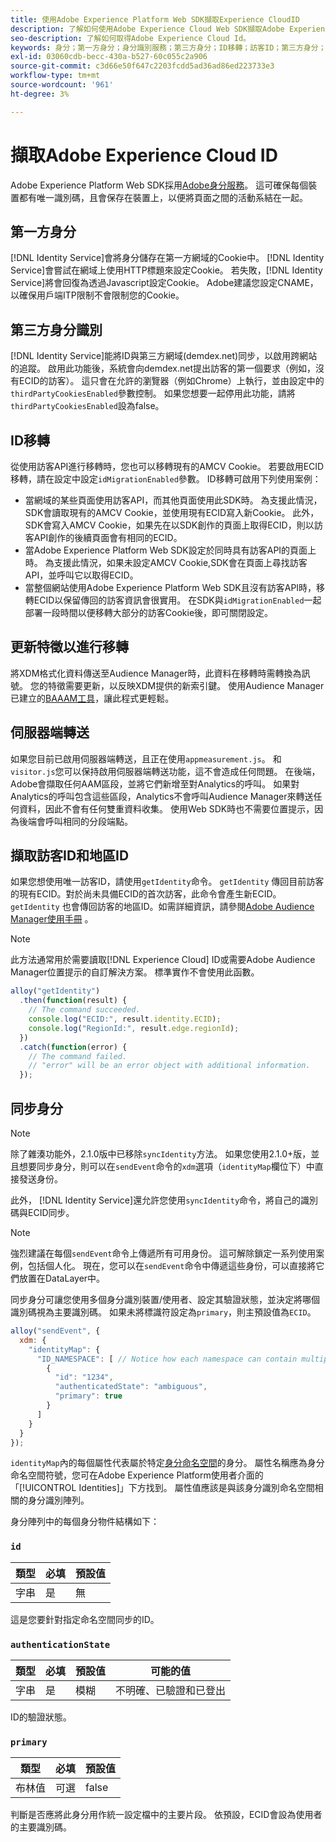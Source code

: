```yaml
---
title: 使用Adobe Experience Platform Web SDK擷取Experience CloudID
description: 了解如何使用Adobe Experience Cloud Web SDK擷取Adobe Experience Platform ID(ECID)。
seo-description: 了解如何取得Adobe Experience Cloud Id。
keywords: 身分；第一方身分；身分識別服務；第三方身分；ID移轉；訪客ID；第三方身分；第三方CookieEnabled;idMigrationEnabled;getIdentity；同步身分；syncIdentity;sendEvent;identityMap；主要；ecid；身分命名空間；命名空間ID;authenticationState;hashEnabled;
exl-id: 03060cdb-becc-430a-b527-60c055c2a906
source-git-commit: c3d66e50f647c2203fcdd5ad36ad86ed223733e3
workflow-type: tm+mt
source-wordcount: '961'
ht-degree: 3%

---
```


# 擷取Adobe Experience Cloud ID

Adobe Experience Platform Web SDK採用[Adobe身分服務](../../identity-service/ecid.md)。 這可確保每個裝置都有唯一識別碼，且會保存在裝置上，以便將頁面之間的活動系結在一起。

## 第一方身分

[!DNL Identity Service]會將身分儲存在第一方網域的Cookie中。 [!DNL Identity Service]會嘗試在網域上使用HTTP標題來設定Cookie。 若失敗，[!DNL Identity Service]將會回復為透過Javascript設定Cookie。 Adobe建議您設定CNAME，以確保用戶端ITP限制不會限制您的Cookie。

## 第三方身分識別

[!DNL Identity Service]能將ID與第三方網域(demdex.net)同步，以啟用跨網站的追蹤。 啟用此功能後，系統會向demdex.net提出訪客的第一個要求（例如，沒有ECID的訪客）。 這只會在允許的瀏覽器（例如Chrome）上執行，並由設定中的`thirdPartyCookiesEnabled`參數控制。 如果您想要一起停用此功能，請將`thirdPartyCookiesEnabled`設為false。

## ID移轉

從使用訪客API進行移轉時，您也可以移轉現有的AMCV Cookie。 若要啟用ECID移轉，請在設定中設定`idMigrationEnabled`參數。 ID移轉可啟用下列使用案例：

* 當網域的某些頁面使用訪客API，而其他頁面使用此SDK時。 為支援此情況，SDK會讀取現有的AMCV Cookie，並使用現有ECID寫入新Cookie。 此外，SDK會寫入AMCV Cookie，如果先在以SDK創作的頁面上取得ECID，則以訪客API創作的後續頁面會有相同的ECID。
* 當Adobe Experience Platform Web SDK設定於同時具有訪客API的頁面上時。 為支援此情況，如果未設定AMCV Cookie,SDK會在頁面上尋找訪客API，並呼叫它以取得ECID。
* 當整個網站使用Adobe Experience Platform Web SDK且沒有訪客API時，移轉ECID以保留傳回的訪客資訊會很實用。 在SDK與`idMigrationEnabled`一起部署一段時間以便移轉大部分的訪客Cookie後，即可關閉設定。

## 更新特徵以進行移轉

將XDM格式化資料傳送至Audience Manager時，此資料在移轉時需轉換為訊號。 您的特徵需要更新，以反映XDM提供的新索引鍵。 使用Audience Manager已建立的[BAAAM工具](https://experienceleague.adobe.com/docs/audience-manager/user-guide/reference/bulk-management-tools/bulk-management-intro.html#getting-started-with-bulk-management)，讓此程式更輕鬆。

## 伺服器端轉送

如果您目前已啟用伺服器端轉送，且正在使用`appmeasurement.js`。 和`visitor.js`您可以保持啟用伺服器端轉送功能，這不會造成任何問題。 在後端，Adobe會擷取任何AAM區段，並將它們新增至對Analytics的呼叫。 如果對Analytics的呼叫包含這些區段，Analytics不會呼叫Audience Manager來轉送任何資料，因此不會有任何雙重資料收集。 使用Web SDK時也不需要位置提示，因為後端會呼叫相同的分段端點。

## 擷取訪客ID和地區ID

如果您想使用唯一訪客ID，請使用`getIdentity`命令。 `getIdentity` 傳回目前訪客的現有ECID。對於尚未具備ECID的首次訪客，此命令會產生新ECID。 `getIdentity` 也會傳回訪客的地區ID。如需詳細資訊，請參閱[Adobe Audience Manager使用手冊](https://experienceleague.adobe.com/docs/audience-manager/user-guide/api-and-sdk-code/dcs/dcs-api-reference/dcs-regions.html) 。

>[!NOTE]
>
>此方法通常用於需要讀取[!DNL Experience Cloud] ID或需要Adobe Audience Manager位置提示的自訂解決方案。 標準實作不會使用此函數。

```javascript
alloy("getIdentity")
  .then(function(result) {
    // The command succeeded.
    console.log("ECID:", result.identity.ECID);
    console.log("RegionId:", result.edge.regionId);
  })
  .catch(function(error) {
    // The command failed.
    // "error" will be an error object with additional information.
  });
```

## 同步身分

>[!NOTE]
>
>除了雜湊功能外，2.1.0版中已移除`syncIdentity`方法。 如果您使用2.1.0+版，並且想要同步身分，則可以在`sendEvent`命令的`xdm`選項（`identityMap`欄位下）中直接發送身份。

此外， [!DNL Identity Service]還允許您使用`syncIdentity`命令，將自己的識別碼與ECID同步。

>[!NOTE]
>
>強烈建議在每個`sendEvent`命令上傳遞所有可用身份。 這可解除鎖定一系列使用案例，包括個人化。 現在，您可以在`sendEvent`命令中傳遞這些身份，可以直接將它們放置在DataLayer中。

同步身分可讓您使用多個身分識別裝置/使用者、設定其驗證狀態，並決定將哪個識別碼視為主要識別碼。 如果未將標識符設定為`primary`，則主預設值為`ECID`。

```javascript
alloy("sendEvent", {
  xdm: {
    "identityMap": {
      "ID_NAMESPACE": [ // Notice how each namespace can contain multiple identifiers.
        {
          "id": "1234",
          "authenticatedState": "ambiguous",
          "primary": true
        }
      ]
    }
  }
});
```

`identityMap`內的每個屬性代表屬於特定[身分命名空間](../../identity-service/namespaces.md)的身分。 屬性名稱應為身分命名空間符號，您可在Adobe Experience Platform使用者介面的「[!UICONTROL Identities]」下方找到。 屬性值應該是與該身分識別命名空間相關的身分識別陣列。

身分陣列中的每個身分物件結構如下：

### `id`

| **類型** | **必填** | **預設值** |
| -------- | ------------ | ----------------- |
| 字串 | 是 | 無 |

這是您要針對指定命名空間同步的ID。

### `authenticationState`

| **類型** | **必填** | **預設值** | **可能的值** |
| -------- | ------------ | ----------------- | ------------------------------------ |
| 字串 | 是 | 模糊 | 不明確、已驗證和已登出 |

ID的驗證狀態。

### `primary`

| **類型** | **必填** | **預設值** |
| -------- | ------------ | ----------------- |
| 布林值 | 可選 | false |

判斷是否應將此身分用作統一設定檔中的主要片段。 依預設，ECID會設為使用者的主要識別碼。
